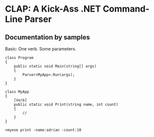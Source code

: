 CLAP: A Kick-Ass .NET Command-Line Parser
=========================================

Documentation by samples
------------------------
Basic: One verb. Some parameters.
```
class Program
{
    public static void Main(string[] args)
    {
        Parser<MyApp>.Run(args);
    }
}

class MyApp
{
    [Verb]
    public static void Print(string name, int count)
    {
        //
    }
}

>myexe print -name:adrian -count:10
```